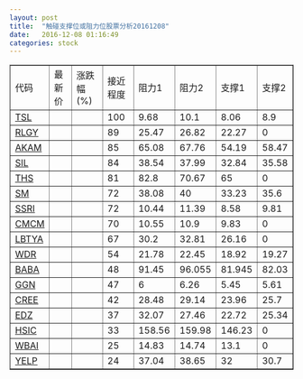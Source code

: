 ```yaml
---
layout: post
title:  "触碰支撑位或阻力位股票分析20161208"
date:   2016-12-08 01:16:49
categories: stock
---
```

<script type="text/javascript">
var stockList = []
stockList.push('gb_tsl');
stockList.push('gb_rlgy');
stockList.push('gb_akam');
stockList.push('gb_sil');
stockList.push('gb_ths');
stockList.push('gb_sm');
stockList.push('gb_ssri');
stockList.push('gb_cmcm');
stockList.push('gb_lbtya');
stockList.push('gb_wdr');
stockList.push('gb_baba');
stockList.push('gb_ggn');
stockList.push('gb_cree');
stockList.push('gb_edz');
stockList.push('gb_hsic');
stockList.push('gb_wbai');
stockList.push('gb_yelp');
</script>
<table border="1">
 <tr>
 <td>代码</td>
 <td>最新价</td>
 <td>涨跌幅(%)</td>
 <td>接近程度</td>
 <td>阻力1</td>
 <td>阻力2</td>
 <td>支撑1</td>
 <td>支撑2</td>
</tr>
  <tr id="tsl" class="red">
  <td><a href="http://stock.finance.sina.com.cn/usstock/quotes/TSL.html" target="_blank">TSL</a></td><td></td><td></td><td>100</td><td>9.68</td><td>10.1</td><td>8.06</td><td>8.9</td></tr>
  <tr id="rlgy" class="red">
  <td><a href="http://stock.finance.sina.com.cn/usstock/quotes/RLGY.html" target="_blank">RLGY</a></td><td></td><td></td><td>89</td><td>25.47</td><td>26.82</td><td>22.27</td><td>0</td></tr>
  <tr id="akam" class="red">
  <td><a href="http://stock.finance.sina.com.cn/usstock/quotes/AKAM.html" target="_blank">AKAM</a></td><td></td><td></td><td>85</td><td>65.08</td><td>67.76</td><td>54.19</td><td>58.47</td></tr>
  <tr id="sil" class="green">
  <td><a href="http://stock.finance.sina.com.cn/usstock/quotes/SIL.html" target="_blank">SIL</a></td><td></td><td></td><td>84</td><td>38.54</td><td>37.99</td><td>32.84</td><td>35.58</td></tr>
  <tr id="ths" class="red">
  <td><a href="http://stock.finance.sina.com.cn/usstock/quotes/THS.html" target="_blank">THS</a></td><td></td><td></td><td>81</td><td>82.8</td><td>70.67</td><td>65</td><td>0</td></tr>
  <tr id="sm" class="red">
  <td><a href="http://stock.finance.sina.com.cn/usstock/quotes/SM.html" target="_blank">SM</a></td><td></td><td></td><td>72</td><td>38.08</td><td>40</td><td>33.23</td><td>35.6</td></tr>
  <tr id="ssri" class="red">
  <td><a href="http://stock.finance.sina.com.cn/usstock/quotes/SSRI.html" target="_blank">SSRI</a></td><td></td><td></td><td>72</td><td>10.44</td><td>11.39</td><td>8.58</td><td>9.81</td></tr>
  <tr id="cmcm" class="green">
  <td><a href="http://stock.finance.sina.com.cn/usstock/quotes/CMCM.html" target="_blank">CMCM</a></td><td></td><td></td><td>70</td><td>10.55</td><td>10.9</td><td>9.83</td><td>0</td></tr>
  <tr id="lbtya" class="red">
  <td><a href="http://stock.finance.sina.com.cn/usstock/quotes/LBTYA.html" target="_blank">LBTYA</a></td><td></td><td></td><td>67</td><td>30.2</td><td>32.81</td><td>26.16</td><td>0</td></tr>
  <tr id="wdr" class="green">
  <td><a href="http://stock.finance.sina.com.cn/usstock/quotes/WDR.html" target="_blank">WDR</a></td><td></td><td></td><td>54</td><td>21.78</td><td>22.45</td><td>18.92</td><td>19.27</td></tr>
  <tr id="baba" class="red">
  <td><a href="http://stock.finance.sina.com.cn/usstock/quotes/BABA.html" target="_blank">BABA</a></td><td></td><td></td><td>48</td><td>91.45</td><td>96.055</td><td>81.945</td><td>82.03</td></tr>
  <tr id="ggn" class="green">
  <td><a href="http://stock.finance.sina.com.cn/usstock/quotes/GGN.html" target="_blank">GGN</a></td><td></td><td></td><td>47</td><td>6</td><td>6.26</td><td>5.45</td><td>5.61</td></tr>
  <tr id="cree" class="green">
  <td><a href="http://stock.finance.sina.com.cn/usstock/quotes/CREE.html" target="_blank">CREE</a></td><td></td><td></td><td>42</td><td>28.48</td><td>29.14</td><td>23.96</td><td>25.7</td></tr>
  <tr id="edz" class="green">
  <td><a href="http://stock.finance.sina.com.cn/usstock/quotes/EDZ.html" target="_blank">EDZ</a></td><td></td><td></td><td>37</td><td>32.07</td><td>27.46</td><td>22.72</td><td>25.34</td></tr>
  <tr id="hsic" class="green">
  <td><a href="http://stock.finance.sina.com.cn/usstock/quotes/HSIC.html" target="_blank">HSIC</a></td><td></td><td></td><td>33</td><td>158.56</td><td>159.98</td><td>146.23</td><td>0</td></tr>
  <tr id="wbai" class="green">
  <td><a href="http://stock.finance.sina.com.cn/usstock/quotes/WBAI.html" target="_blank">WBAI</a></td><td></td><td></td><td>25</td><td>14.83</td><td>14.74</td><td>13.1</td><td>0</td></tr>
  <tr id="yelp" class="red">
  <td><a href="http://stock.finance.sina.com.cn/usstock/quotes/YELP.html" target="_blank">YELP</a></td><td></td><td></td><td>24</td><td>37.04</td><td>38.65</td><td>32</td><td>30.7</td></tr>
</table>
